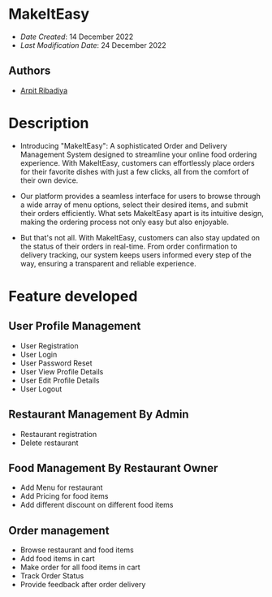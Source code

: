 
# MakeItEasy


* *Date Created*: 14 December 2022
* *Last Modification Date*: 24 December 2022

## Authors
* [Arpit Ribadiya](ribadiyaarpit1240@gmail.com)

# Description
* Introducing "MakeItEasy": A sophisticated Order and Delivery Management System designed to streamline your online food ordering experience. With MakeItEasy, customers can effortlessly place orders for their favorite dishes with just a few clicks, all from the comfort of their own device.

* Our platform provides a seamless interface for users to browse through a wide array of menu options, select their desired items, and submit their orders efficiently. What sets MakeItEasy apart is its intuitive design, making the ordering process not only easy but also enjoyable.

* But that's not all. With MakeItEasy, customers can also stay updated on the status of their orders in real-time. From order confirmation to delivery tracking, our system keeps users informed every step of the way, ensuring a transparent and reliable experience.

# Feature developed
## User Profile Management
* User Registration
* User Login
* User Password Reset 
* User View Profile Details
* User Edit Profile Details 
* User Logout

## Restaurant  Management By Admin
* Restaurant registration
* Delete restaurant 

## Food  Management By Restaurant Owner
 * Add Menu for restaurant
 * Add Pricing for food items
 * Add different discount on different food items

## Order management
 * Browse restaurant and food items
 * Add food items in cart
 * Make order for all food items in cart
 * Track Order Status
 * Provide feedback after order delivery

